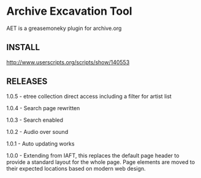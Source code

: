 Archive Excavation Tool
=======================
AET is a greasemoneky plugin for archive.org

INSTALL
-------
http://www.userscripts.org/scripts/show/140553

RELEASES
--------
1.0.5 - etree collection direct access including a filter for artist list

1.0.4 - Search page rewritten

1.0.3 - Search enabled

1.0.2 - Audio over sound

1.0.1 - Auto updating works 

1.0.0 - Extending from IAFT, this replaces the default page header to provide a standard layout for the whole page.  Page elements are moved to their expected locations based on modern web design.
